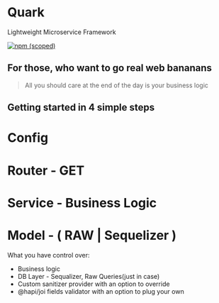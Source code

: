 # Quark

Lightweight Microservice Framework

[![npm (scoped)](https://img.shields.io/npm/v/quark)](https://github.com/somatyjack/quark)

## For those, who want to go real web bananans

> All you should care at the end of the day is your business logic

## Getting started in 4 simple steps

# Config

# Router - GET

# Service - Business Logic

# Model - ( RAW | Sequelizer )

What you have control over:

- Business logic
- DB Layer - Sequalizer, Raw Queries(just in case)
- Custom sanitizer provider with an option to override
- @hapi/joi fields validator with an option to plug your own
